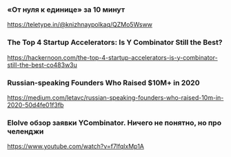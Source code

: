 ### «От нуля к единице» за 10 минут
https://teletype.in/@knizhnaypolkaq/QZMo5Wsww

### The Top 4 Startup Accelerators: Is Y Combinator Still the Best?
https://hackernoon.com/the-top-4-startup-accelerators-is-y-combinator-still-the-best-co483w3u

### Russian-speaking Founders Who Raised $10M+ in 2020
https://medium.com/letavc/russian-speaking-founders-who-raised-10m-in-2020-50d4fe01f3fb

### Elolve обзор заявки YCombinator. Ничего не понятно, но про челенджи
https://www.youtube.com/watch?v=f7lfqlxMp1A










